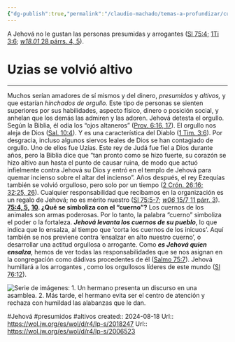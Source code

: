 ```yaml
---
{"dg-publish":true,"permalink":"/claudio-machado/temas-a-profundizar/cualidades/por-que-no-hay-que-presumir/"}
---
```


A Jehová no le gustan las personas presumidas y arrogantes ([Sl 75:4;](https://wol.jw.org/es/wol/bc/r4/lp-s/202024248/1/0) [1Ti 3:6](https://wol.jw.org/es/wol/bc/r4/lp-s/202024248/1/1); [_w18.01_ 28 párrs. 4, 5](https://wol.jw.org/es/wol/pc/r4/lp-s/202024248/1/0)).

# Uzias se volvió altivo 
---
Muchos serían amadores de sí mismos y del dinero, _presumidos_ y _altivos,_ y que estarían _hinchados de orgullo._ Este tipo de personas se sienten superiores por sus habilidades, aspecto físico, dinero o posición social, y anhelan que los demás las admiren y las adoren. 
Jehová detesta el orgullo. Según la Biblia, él odia los “ojos altaneros” ([Prov. 6:16, 17](https://wol.jw.org/es/wol/bc/r4/lp-s/2018247/5/0)). El orgullo nos aleja de Dios ([Sal. 10:4](https://wol.jw.org/es/wol/bc/r4/lp-s/2018247/6/0)). Y es una característica del Diablo ([1 Tim. 3:6](https://wol.jw.org/es/wol/bc/r4/lp-s/2018247/7/0)). Por desgracia, incluso algunos siervos leales de Dios se han contagiado de orgullo. Uno de ellos fue Uzías. Este rey de Judá fue fiel a Dios durante años, pero la Biblia dice que “tan pronto como se hizo fuerte, su corazón se hizo altivo aun hasta el punto de causar ruina, de modo que actuó infielmente contra Jehová su Dios y entró en el templo de Jehová para quemar incienso sobre el altar del incienso”. Años después, el rey Ezequías también se volvió orgulloso, pero solo por un tiempo ([2 Crón. 26:16;](https://wol.jw.org/es/wol/bc/r4/lp-s/2018247/8/0) [32:25, 26](https://wol.jw.org/es/wol/bc/r4/lp-s/2018247/8/1)).
Cualquier responsabilidad que recibamos en la organización es un regalo de Jehová; no es mérito nuestro ([Sl 75:5-7](https://wol.jw.org/es/wol/bc/r4/lp-s/202024248/2/0); [_w06_ 15/7 11 párr. 3](https://wol.jw.org/es/wol/pc/r4/lp-s/202024248/2/0)).
[**75:4, 5,**](https://wol.jw.org/es/wol/bc/r4/lp-s/2006523/20/0) [**10**](https://wol.jw.org/es/wol/bc/r4/lp-s/2006523/20/1)**. ¿Qué se simboliza con el “cuerno”?** Los cuernos de los animales son armas poderosas. Por lo tanto, la palabra “cuerno” simboliza el poder o la fortaleza. ***Jehová levanta los cuernos de su pueblo***, lo que indica que lo ensalza, al tiempo que ‘corta los cuernos de los inicuos’. Aquí también se nos previene contra ‘ensalzar en alto nuestro cuerno’, o desarrollar una actitud orgullosa o arrogante. Como ***es Jehová quien ensalza***, hemos de ver todas las responsabilidades que se nos asignan en la congregación como dádivas procedentes de él ([Salmo 75:7](https://wol.jw.org/es/wol/bc/r4/lp-s/2006523/21/0)).
Jehová humillará a los arrogantes 
, como los orgullosos líderes de este mundo ([Sl 76:12](https://wol.jw.org/es/wol/bc/r4/lp-s/202024248/3/0)).

![Serie de imágenes: 1. Un hermano presenta un discurso en una asamblea. 2. Más tarde, el hermano evita ser el centro de atención y rechaza con humildad las alabanzas que le dan.](https://wol.jw.org/es/wol/mp/r4/lp-s/mwb24/2024/448)



#Jehová #presumidos #altivos
created:: 2024-08-18
Url:: https://wol.jw.org/es/wol/d/r4/lp-s/2018247
Url:: https://wol.jw.org/es/wol/d/r4/lp-s/2006523
